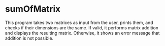 # sumOfMatrix
  This program takes two matrices as input from the user, prints them, and checks if their dimensions are the same. If valid, it performs matrix addition and displays the resulting matrix. Otherwise, it shows an error message that addition is not possible.
